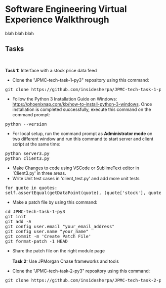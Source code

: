 # Software Engineering Virtual Experience Walkthrough

blah blah blah
## Tasks
<br />

<b>Task 1:</b> Interface with a stock price data feed 
</br>
* Clone the "JPMC-tech-task-1-py3" repository using this command:
<pre>
git clone https://github.com/insidesherpa/JPMC-tech-task-1-py3.git
</pre>

* Follow the Python 3 Installation Guide on Windows: https://phoenixnap.com/kb/how-to-install-python-3-windows. Once installation is completed successfully, execute this command on the command prompt:
<pre>
python --version
</pre>

* For local setup, run the command prompt as <b>Administrator mode</b> on two different window and run this command to start server and client script at the same time:
<pre>
python server3.py
python client3.py
</pre>

* Make Changes to code using VSCode or SublimeText editor in 'Client3.py' in three areas.
* Write Unit test cases in 'client_test.py' and add more unit tests
<pre>
for quote in quotes:
self.assertEqual(getDataPoint(quote), (quote['stock'], quote['top_bid']['price'], quote['top_ask']['price'], (quote['top_bid']['price'] + quote['top_ask']['price'])/2))
</pre>
* Make a patch file by using this command:
<pre>
cd JPMC-tech-task-1-py3
git init
git add -A
git config user.email "your_email_address"
git config user.name "your_name"
git commit -m 'Create Patch File'
git format-patch -1 HEAD
</pre>
* Share the patch file on the right module page
<br/><br/>
<b>Task 2:</b> Use JPMorgan Chase frameworks and tools

* Clone the "JPMC-tech-task-2-py3" repository using this command:
<pre>
git clone https://github.com/insidesherpa/JPMC-tech-task-2-py3.git
</pre>

